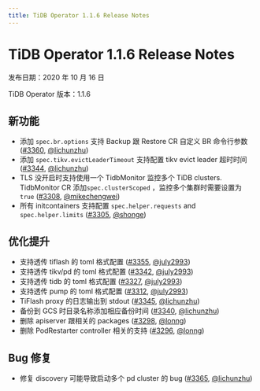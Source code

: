 ```yaml
---
title: TiDB Operator 1.1.6 Release Notes
---
```


# TiDB Operator 1.1.6 Release Notes

发布日期：2020 年 10 月 16 日

TiDB Operator 版本：1.1.6

## 新功能

- 添加 `spec.br.options` 支持 Backup 跟 Restore CR 自定义 BR 命令行参数 ([#3360](https://github.com/pingcap/tidb-operator/pull/3360), [@lichunzhu](https://github.com/lichunzhu))
- 添加 `spec.tikv.evictLeaderTimeout` 支持配置 tikv evict leader 超时时间 ([#3344](https://github.com/pingcap/tidb-operator/pull/3344), [@lichunzhu](https://github.com/lichunzhu))
- TLS 没开启时支持使用一个 TidbMonitor 监控多个 TiDB clusters.  TidbMonitor CR 添加`spec.clusterScoped` ，监控多个集群时需要设置为 `true` ([#3308](https://github.com/pingcap/tidb-operator/pull/3308), [@mikechengwei](https://github.com/mikechengwei))
- 所有 initcontainers 支持配置 `spec.helper.requests` and  `spec.helper.limits`  ([#3305](https://github.com/pingcap/tidb-operator/pull/3305), [@shonge](https://github.com/shonge))

## 优化提升

- 支持透传 tiflash 的 toml 格式配置 ([#3355](https://github.com/pingcap/tidb-operator/pull/3355), [@july2993](https://github.com/july2993))
- 支持透传 tikv/pd 的 toml 格式配置 ([#3342](https://github.com/pingcap/tidb-operator/pull/3342), [@july2993](https://github.com/july2993))
- 支持透传 tidb 的 toml 格式配置 ([#3327](https://github.com/pingcap/tidb-operator/pull/3327), [@july2993](https://github.com/july2993))
- 支持透传 pump 的 toml 格式配置 ([#3312](https://github.com/pingcap/tidb-operator/pull/3312), [@july2993](https://github.com/july2993))
- TiFlash proxy 的日志输出到 stdout ([#3345](https://github.com/pingcap/tidb-operator/pull/3345), [@lichunzhu](https://github.com/lichunzhu))
- 备份到 GCS 时目录名称添加相应备份时间  ([#3340](https://github.com/pingcap/tidb-operator/pull/3340), [@lichunzhu](https://github.com/lichunzhu))
- 删除 apiserver 跟相关的 packages ([#3298](https://github.com/pingcap/tidb-operator/pull/3298), [@lonng](https://github.com/lonng))
- 删除 PodRestarter controller 相关的支持 ([#3296](https://github.com/pingcap/tidb-operator/pull/3296), [@lonng](https://github.com/lonng))

## Bug 修复

- 修复 discovery 可能导致启动多个 pd cluster 的 bug ([#3365](https://github.com/pingcap/tidb-operator/pull/3365), [@lichunzhu](https://github.com/lichunzhu))

